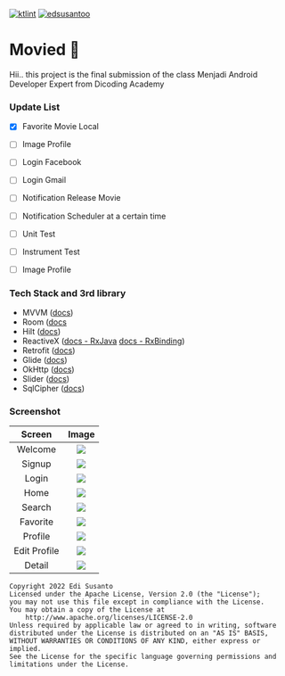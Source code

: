 [![ktlint](https://img.shields.io/badge/code%20style-%E2%9D%A4-FF4081.svg)](https://ktlint.github.io/)  [![edsusantoo](https://circleci.com/gh/edsusantoo/submission-dicoding-made.svg?style=shield)](https://circleci.com/gh/edsusantoo/submission-dicoding-made)

# Movied :construction:
Hii.. this project is the final submission of the class Menjadi Android Developer Expert from Dicoding Academy

### Update List
- [x] Favorite Movie Local
- [ ] Image Profile
- [ ] Login Facebook
- [ ] Login Gmail
- [ ] Notification Release Movie
- [ ] Notification Scheduler at a certain time
- [ ] Unit Test
- [ ] Instrument Test
- [ ] Image Profile


### Tech Stack and 3rd library
- MVVM ([docs](https://developer.android.com/jetpack/guide))
- Room ([docs](https://developer.android.com/topic/libraries/architecture/room)
- Hilt ([docs](https://developer.android.com/training/dependency-injection/hilt-android))
- ReactiveX ([docs - RxJava](https://github.com/ReactiveX/RxAndroid) [docs - RxBinding](https://github.com/JakeWharton/RxBinding))
- Retrofit ([docs](https://square.github.io/retrofit/)) 
- Glide ([docs](https://bumptech.github.io/glide/))
- OkHttp ([docs](https://square.github.io/okhttp/))
- Slider ([docs](https://github.com/smarteist/Android-Image-Slider))
- SqlCipher ([docs](https://github.com/sqlcipher/android-database-sqlcipher))


### Screenshot
| Screen | Image |
| :---: | :---: |
| Welcome | ![](https://ibb.co/smGPj40) |
| Signup | ![](https://ibb.co/9htDRV4) |
| Login | ![](https://ibb.co/KrcnSNN) |
| Home | ![](https://ibb.co/SXD5mDP) |
| Search | ![](https://ibb.co/71TxDZz) |
| Favorite | ![](https://ibb.co/6mfrmyJ) |
| Profile | ![](https://ibb.co/cNy3ZqS) |
| Edit Profile | ![](https://ibb.co/L9v42NK) |
| Detail | ![](https://ibb.co/5rTCD8q) |

```
Copyright 2022 Edi Susanto
Licensed under the Apache License, Version 2.0 (the "License");
you may not use this file except in compliance with the License.
You may obtain a copy of the License at
    http://www.apache.org/licenses/LICENSE-2.0
Unless required by applicable law or agreed to in writing, software
distributed under the License is distributed on an "AS IS" BASIS,
WITHOUT WARRANTIES OR CONDITIONS OF ANY KIND, either express or implied.
See the License for the specific language governing permissions and
limitations under the License.
```



